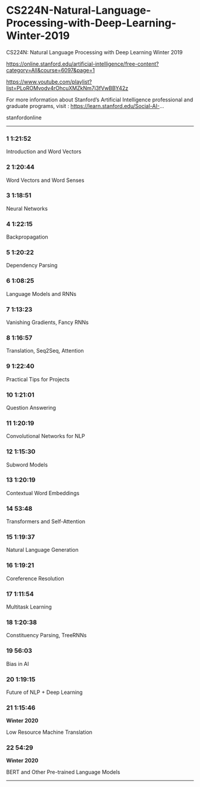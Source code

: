 # CS224N-Natural-Language-Processing-with-Deep-Learning-Winter-2019
CS224N: Natural Language Processing with Deep Learning Winter 2019

https://online.stanford.edu/artificial-intelligence/free-content?category=All&course=6097&page=1


https://www.youtube.com/playlist?list=PLoROMvodv4rOhcuXMZkNm7j3fVwBBY42z



For more information about Stanford’s Artificial Intelligence professional and graduate programs, visit
: https://learn.stanford.edu/Social-AI-...

stanfordonline

-------


### 1 1:21:52

Introduction and Word Vectors


### 2 1:20:44

Word Vectors and Word Senses


### 3 1:18:51

Neural Networks


### 4 1:22:15

Backpropagation


### 5 1:20:22

Dependency Parsing


### 6 1:08:25

Language Models and RNNs


### 7 1:13:23

Vanishing Gradients, Fancy RNNs


### 8 1:16:57

Translation, Seq2Seq, Attention


### 9 1:22:40

Practical Tips for Projects


### 10 1:21:01

Question Answering


### 11 1:20:19

Convolutional Networks for NLP


### 12 1:15:30

Subword Models


### 13 1:20:19

Contextual Word Embeddings


### 14 53:48

Transformers and Self-Attention


### 15 1:19:37

Natural Language Generation


### 16 1:19:21

Coreference Resolution


### 17 1:11:54

Multitask Learning


### 18 1:20:38

Constituency Parsing, TreeRNNs


### 19 56:03

Bias in AI


### 20 1:19:15

Future of NLP + Deep Learning


### 21 1:15:46

**Winter 2020**

Low Resource Machine Translation


### 22 54:29

**Winter 2020**

BERT and Other Pre-trained Language Models


-------

